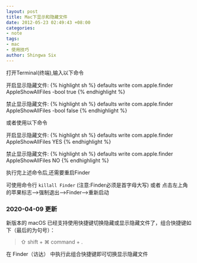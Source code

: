 ```yaml
---
layout: post
title: Mac下显示和隐藏文件
date: 2012-05-23 02:49:43 +08:00
categories:
- note
tags:
- mac
- 使用技巧
author: Shingwa Six
---
```


打开Terminal(终端),输入以下命令

开启显示隐藏文件:
{% highlight sh %}
defaults write com.apple.finder AppleShowAllFiles -bool true
{% endhighlight %}

禁止显示隐藏文件:
{% highlight sh %}
defaults write com.apple.finder AppleShowAllFiles -bool false
{% endhighlight %}

或者使用以下命令

开启显示隐藏文件:
{% highlight sh %}
defaults write com.apple.finder AppleShowAllFiles YES
{% endhighlight %}

禁止显示隐藏文件:
{% highlight sh %}
defaults write com.apple.finder AppleShowAllFiles NO
{% endhighlight %}

执行完上述命令后,还需要重启Finder

可使用命令行 ```killall Finder``` (注意:Finder必须是首字母大写)
或者 点击左上角的苹果标志-->强制退出-->Finder-->重新启动

### 2020-04-09 更新

新版本的 macOS 已经支持使用快捷键切换隐藏或显示隐藏文件了，组合快捷键如下（最后的为句号）：

> ⇧ shift + ⌘ command + .

在 Finder（访达） 中执行此组合快捷键即可切换显示隐藏文件
